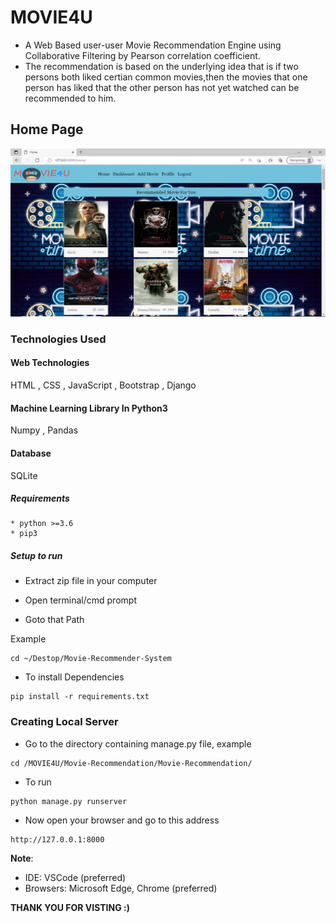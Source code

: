 # MOVIE4U

* A Web Based user-user Movie Recommendation Engine using Collaborative Filtering by Pearson correlation coefficient.
* The recommendation is based on the underlying idea that is if two persons both liked certian common movies,then the movies that one person has liked that the other person has not yet watched can be recommended to him.

## Home Page
![Alt text](./Screenshots/movie.JPG?raw=true "Home Page")

### Technologies Used

#### Web Technologies
HTML , CSS , JavaScript , Bootstrap , Django

#### Machine Learning Library In Python3
Numpy , Pandas 

#### Database
SQLite

##### Requirements
```
* python >=3.6
* pip3
```
##### Setup to run

* Extract zip file in your computer

* Open terminal/cmd prompt

* Goto that Path

Example

```
cd ~/Destop/Movie-Recommender-System
```

* To install Dependencies

```
pip install -r requirements.txt
```

### Creating Local Server

* Go to the directory containing manage.py file, example

```
cd /MOVIE4U/Movie-Recommendation/Movie-Recommendation/
```
* To run
```
python manage.py runserver
```
* Now open your browser and go to this address
```
http://127.0.0.1:8000
```
**Note**:
* IDE: VSCode (preferred)
* Browsers: Microsoft Edge, Chrome (preferred)

**THANK YOU FOR VISTING :)**


